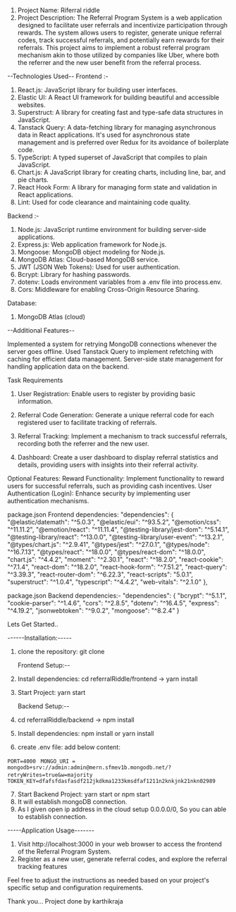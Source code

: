 1. Project Name: Riferral riddle
2. Project Description: The Referral Program System is a web application designed to facilitate user referrals and incentivize participation through rewards. The system allows users to register, generate unique referral codes, track successful referrals, and potentially earn rewards for their referrals. This project aims to implement a robust referral program mechanism akin to those utilized by companies like Uber, where both the referrer and the new user benefit from the referral process.

--Technologies Used--
Frontend :-
 
1. React.js: JavaScript library for building user interfaces.
2. Elastic UI: A React UI framework for building beautiful and accessible websites.
3. Superstruct: A library for creating fast and type-safe data structures in JavaScript.
4. Tanstack Query: A data-fetching library for managing asynchronous data in React applications. It's used for asynchronous state management and is preferred over Redux for its avoidance of boilerplate code.
5. TypeScript: A typed superset of JavaScript that compiles to plain JavaScript.
6. Chart.js: A JavaScript library for creating charts, including line, bar, and pie charts.
7. React Hook Form: A library for managing form state and validation in React applications.
8. Lint: Used for code clearance and maintaining code quality.

Backend :-
   
1. Node.js: JavaScript runtime environment for building server-side applications.
2. Express.js: Web application framework for Node.js.
3. Mongoose: MongoDB object modeling for Node.js.
4. MongoDB Atlas: Cloud-based MongoDB service.
5. JWT (JSON Web Tokens): Used for user authentication.
6. Bcrypt: Library for hashing passwords.
7. dotenv: Loads environment variables from a .env file into process.env.
8. Cors: Middleware for enabling Cross-Origin Resource Sharing.

Database:
1. MongoDB Atlas (cloud)


--Additional Features--

Implemented a system for retrying MongoDB connections whenever the server goes offline.
Used Tanstack Query to implement refetching with caching for efficient data management.
Server-side state management for handling application data on the backend.

Task Requirements
1. User Registration:
Enable users to register by providing basic information.

2. Referral Code Generation:
Generate a unique referral code for each registered user to facilitate tracking of referrals.

3. Referral Tracking:
Implement a mechanism to track successful referrals, recording both the referrer and the new user.

4. Dashboard:
Create a user dashboard to display referral statistics and details, providing users with insights into their referral activity.

Optional Features:
Reward Functionality: Implement functionality to reward users for successful referrals, such as providing cash incentives.
User Authentication (Login): Enhance security by implementing user authentication mechanisms.

package.json Frontend dependencies:
  "dependencies": {
    "@elastic/datemath": "^5.0.3",
    "@elastic/eui": "^93.5.2",
    "@emotion/css": "^11.11.2",
    "@emotion/react": "^11.11.4",
    "@testing-library/jest-dom": "^5.14.1",
    "@testing-library/react": "^13.0.0",
    "@testing-library/user-event": "^13.2.1",
    "@types/chart.js": "^2.9.41",
    "@types/jest": "^27.0.1",
    "@types/node": "^16.7.13",
    "@types/react": "^18.0.0",
    "@types/react-dom": "^18.0.0",
    "chart.js": "^4.4.2",
    "moment": "^2.30.1",
    "react": "^18.2.0",
    "react-cookie": "^7.1.4",
    "react-dom": "^18.2.0",
    "react-hook-form": "^7.51.2",
    "react-query": "^3.39.3",
    "react-router-dom": "^6.22.3",
    "react-scripts": "5.0.1",
    "superstruct": "^1.0.4",
    "typescript": "^4.4.2",
    "web-vitals": "^2.1.0"
  },

package.json Backend dependencies:-
"dependencies": {
    "bcrypt": "^5.1.1",
    "cookie-parser": "^1.4.6",
    "cors": "^2.8.5",
    "dotenv": "^16.4.5",
    "express": "^4.19.2",
    "jsonwebtoken": "^9.0.2",
    "mongoose": "^8.2.4"
  }


Lets Get Started..

------Installation:-----

1. clone the repository:
   git clone <clone Url>

   Frontend Setup:--
2. Install dependencies: cd referralRiddle/frontend -> yarn install
3. Start Project: yarn start

   Backend Setup:--
4. cd referralRiddle/backend -> npm install
5. Install dependencies: npm install or yarn install
6. create .env file: add below content:

` PORT=4000 `
` MONGO_URI = mongodb+srv://admin:admin@mern.sfmev1b.mongodb.net/?retryWrites=true&w=majority`
` TOKEN_KEY=dfafsfdasfasdf212jkdkma1233kmsdfaf1211n2knkjnk21nkn02989`
 
7. Start Backend Project: yarn start or npm start
8. It will establish mongoDB connection.
9. As I given open ip address in the cloud setup 0.0.0.0/0, So you can able to establish connection.
     

-----Application Usage-------
1. Visit http://localhost:3000 in your web browser to access the frontend of the Referral Program System.
2. Register as a new user, generate referral codes, and explore the referral tracking features

Feel free to adjust the instructions as needed based on your project's specific setup and configuration requirements.

Thank you... Project done by karthikraja
